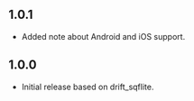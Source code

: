 ## 1.0.1
- Added note about Android and iOS support.

## 1.0.0

- Initial release based on drift_sqflite.
